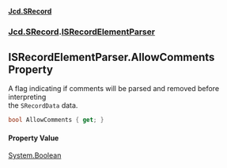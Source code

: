 #### [Jcd.SRecord](index.md 'index')
### [Jcd.SRecord](Jcd.SRecord.md 'Jcd.SRecord').[ISRecordElementParser](Jcd.SRecord.ISRecordElementParser.md 'Jcd.SRecord.ISRecordElementParser')

## ISRecordElementParser.AllowComments Property

A flag indicating if comments will be parsed and removed before interpreting  
the `SRecordData` data.

```csharp
bool AllowComments { get; }
```

#### Property Value
[System.Boolean](https://docs.microsoft.com/en-us/dotnet/api/System.Boolean 'System.Boolean')